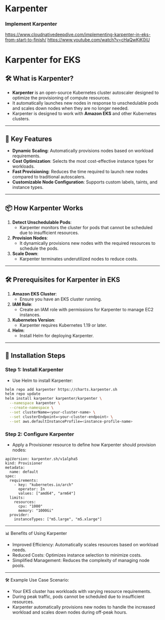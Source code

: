 # Karpenter

### Implement Karpenter
https://www.cloudnativedeepdive.com/implementing-karpenter-in-eks-from-start-to-finish/
https://www.youtube.com/watch?v=cHaQwKjK0iU

# Karpenter for EKS

## 🛠️ What is Karpenter?
- **Karpenter** is an open-source Kubernetes cluster autoscaler designed to optimize the provisioning of compute resources.
- It automatically launches new nodes in response to unschedulable pods and scales down nodes when they are no longer needed.
- Karpenter is designed to work with **Amazon EKS** and other Kubernetes clusters.

---

## 🚀 Key Features
- **Dynamic Scaling**: Automatically provisions nodes based on workload requirements.
- **Cost Optimization**: Selects the most cost-effective instance types for workloads.
- **Fast Provisioning**: Reduces the time required to launch new nodes compared to traditional autoscalers.
- **Customizable Node Configuration**: Supports custom labels, taints, and instance types.

---

## 📦 How Karpenter Works
1. **Detect Unschedulable Pods**:
   - Karpenter monitors the cluster for pods that cannot be scheduled due to insufficient resources.
2. **Provision Nodes**:
   - It dynamically provisions new nodes with the required resources to schedule the pods.
3. **Scale Down**:
   - Karpenter terminates underutilized nodes to reduce costs.

---

## 🛠️ Prerequisites for Karpenter in EKS
1. **Amazon EKS Cluster**:
   - Ensure you have an EKS cluster running.
2. **IAM Role**:
   - Create an IAM role with permissions for Karpenter to manage EC2 instances.
3. **Kubernetes Version**:
   - Karpenter requires Kubernetes 1.19 or later.
4. **Helm**:
   - Install Helm for deploying Karpenter.

---

## 🔧 Installation Steps
### Step 1: Install Karpenter
- Use Helm to install Karpenter:
```bash
helm repo add karpenter https://charts.karpenter.sh
helm repo update
helm install karpenter karpenter/karpenter \
  --namespace karpenter \
  --create-namespace \
  --set clusterName=<your-cluster-name> \
  --set clusterEndpoint=<your-cluster-endpoint> \
  --set aws.defaultInstanceProfile=<instance-profile-name>
  ```

### Step 2: Configure Karpenter
- Apply a Provisioner resource to define how Karpenter should provision nodes:
```
apiVersion: karpenter.sh/v1alpha5
kind: Provisioner
metadata:
  name: default
spec:
  requirements:
    - key: "kubernetes.io/arch"
      operator: In
      values: ["amd64", "arm64"]
  limits:
    resources:
      cpu: "1000"
      memory: "1000Gi"
  provider:
    instanceTypes: ["m5.large", "m5.xlarge"]
```
---
📊 Benefits of Using Karpenter
- Improved Efficiency: Automatically scales resources based on workload needs.
- Reduced Costs: Optimizes instance selection to minimize costs.
- Simplified Management: Reduces the complexity of managing node pools.

---
🛠️ Example Use Case
Scenario:
- Your EKS cluster has workloads with varying resource requirements.
- During peak traffic, pods cannot be scheduled due to insufficient resources.
- Karpenter automatically provisions new nodes to handle the increased workload and scales down nodes during off-peak hours.
